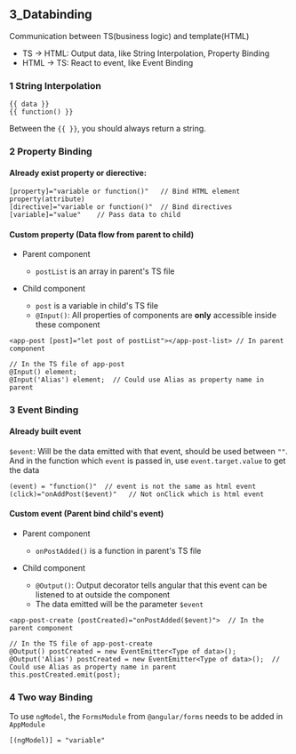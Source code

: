 ## 3_Databinding

Communication between TS(business logic) and template(HTML)
- TS -> HTML: Output data, like String Interpolation, Property Binding
- HTML -> TS: React to event, like Event Binding

### 1 String Interpolation
```
{{ data }}
{{ function() }}
```
Between the `{{ }}`, you should always return a string.
	
### 2 Property Binding

#### Already exist property or dierective:
```
[property]="variable or function()"   // Bind HTML element property(attribute)
[directive]="variable or function()"  // Bind directives
[variable]="value"    // Pass data to child
```
	
#### Custom property (Data flow from parent to child)

- Parent component
	- `postList` is an array in parent's TS file

- Child component
	- `post` is a variable in child's TS file
	- `@Input()`: All properties of components are **only** accessible inside these component

```
<app-post [post]="let post of postList"></app-post-list> // In parent component

// In the TS file of app-post
@Input() element;
@Input('Alias') element;  // Could use Alias as property name in parent
```

### 3 Event Binding
#### Already built event

`$event`: Will be the data emitted with that event, should be used between `""`. And in the function which `event` is passed in, use `event.target.value` to get the data

```
(event) = "function()"  // event is not the same as html event
(click)="onAddPost($event)"   // Not onClick which is html event
```

#### Custom event (Parent bind child's event)

- Parent component
	- `onPostAdded()` is a function in parent's TS file

- Child component
	- `@Output()`: Output decorator tells angular that this event can be listened to at outside the component
	- The data emitted will be the parameter `$event`

```
<app-post-create (postCreated)="onPostAdded($event)">  // In the parent component

// In the TS file of app-post-create 
@Output() postCreated = new EventEmitter<Type of data>(); 
@Output('Alias') postCreated = new EventEmitter<Type of data>();  // Could use Alias as property name in parent
this.postCreated.emit(post);
```	

### 4 Two way Binding

To use `ngModel`, the `FormsModule` from `@angular/forms` needs to be added in `AppModule`
```
[(ngModel)] = "variable"
```


